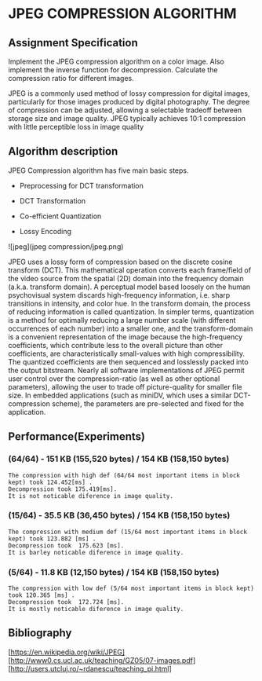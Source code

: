 # JPEG COMPRESSION ALGORITHM

## Assignment Specification
  Implement the JPEG compression algorithm on a color image. Also implement the inverse function for decompression. Calculate the compression ratio for different images.<br/>
  
  JPEG is a commonly used method of lossy compression for digital images, particularly for those images produced by digital photography. The degree of compression can be adjusted, allowing a selectable tradeoff between storage size and image quality. JPEG typically achieves 10:1 compression with little perceptible loss in image quality<br/>
  
## Algorithm description

JPEG Compression algorithm has five main basic steps.

* Preprocessing for DCT transformation

* DCT Transformation

* Co-efficient Quantization

* Lossy Encoding

![jpeg](jpeg compression/jpeg.png)

JPEG uses a lossy form of compression based on the discrete cosine transform (DCT). This mathematical operation converts each frame/field of the video source from the spatial (2D) domain into the frequency domain (a.k.a. transform domain). A perceptual model based loosely on the human psychovisual system discards high-frequency information, i.e. sharp transitions in intensity, and color hue. In the transform domain, the process of reducing information is called quantization. In simpler terms, quantization is a method for optimally reducing a large number scale (with different occurrences of each number) into a smaller one, and the transform-domain is a convenient representation of the image because the high-frequency coefficients, which contribute less to the overall picture than other coefficients, are characteristically small-values with high compressibility. The quantized coefficients are then sequenced and losslessly packed into the output bitstream. Nearly all software implementations of JPEG permit user control over the compression-ratio (as well as other optional parameters), allowing the user to trade off picture-quality for smaller file size. In embedded applications (such as miniDV, which uses a similar DCT-compression scheme), the parameters are pre-selected and fixed for the application.

## Performance(Experiments)
  ### (64/64) - 151 KB (155,520 bytes) / 154 KB (158,150 bytes)
    The compression with high def (64/64 most important items in block kept) took 124.452[ms] .
    Decompression took 175.419[ms].
    It is not noticable diference in image quality.
  
  ### (15/64) - 35.5 KB (36,450 bytes) / 154 KB (158,150 bytes)
    The compression with medium def (15/64 most important items in block kept) took 123.882 [ms] .
    Decompression took  175.623 [ms].
    It is barley noticable diference in image quality.
      
   ### (5/64) - 11.8 KB (12,150 bytes) / 154 KB (158,150 bytes)
    The compression with low def (5/64 most important items in block kept) took 120.365 [ms] .
    Decompression took  172.724 [ms].
    It is mostly noticable diference in image quality.
  
## Bibliography

[https://en.wikipedia.org/wiki/JPEG]<br/>
[http://www0.cs.ucl.ac.uk/teaching/GZ05/07-images.pdf]<br/>
[http://users.utcluj.ro/~rdanescu/teaching_pi.html]<br/>
